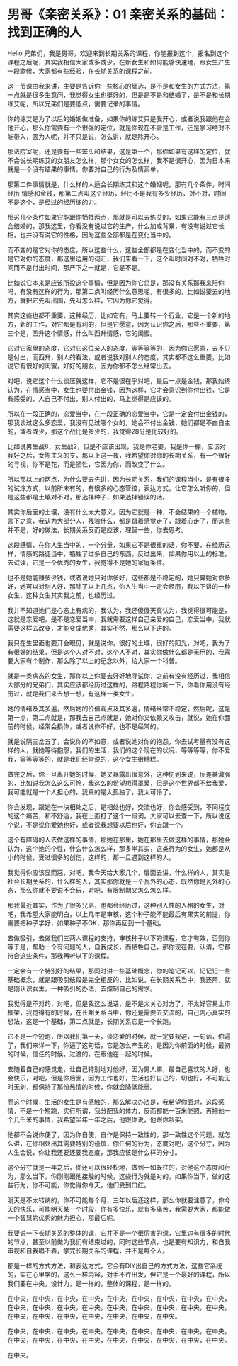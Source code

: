 # 男哥《亲密关系》：01 亲密关系的基础：找到正确的人

Hello 兄弟们，我是男哥，欢迎来到长期关系的课程，你能报到这个，报名到这个课程之后呢，其实我相信大家或多或少，在新女生和如何能够快速地，跟女生产生一段歇候，大家都有些经验，在长期关系的课程之前。

这一节课由我来讲，主要是告诉你一些核心的篩选，是不是和女生的方式方法，第一点就是很多生意问，我觉得女生也挺好的，但是是不是和结婚了，是不是和长期练艾呢，所以兄弟们是要低点，需要记录的事情。

你的练艾是为了以后的婚姻做准备，如果你的练艾只是我开心，或者说我跟他在会他开心，那么你需要有一个很强的定位，就是你现在不管是工作，还是学习绝对不能带入，因为人呢，并不只是说，怎么讲，就是除开心。

那法院室呢，还是要有一些笨头和结果，这是第一个，那你如果有这样的定位，就不会说长期练艾的女朋友怎么样，那个女女的怎么样，我不是很开心，因为日本来就是一个没有结果的事情，你要对自己的行为及情买单。

那第二件事情就是，什么样的人适合长期练艾和这个婚姻呢，那有几个条件，时间经历 情感和金钱，那第二点叫这个经历，经历不是我有多少经历，对不对，时间不是这个，是经过的经历练的力。

那这几个条件如果它能跟你牺牲两点，那就是可以去练艾的，如果它能有三点是适合结婚的，那我这里，你看没有说过它的生产，什么加成背景，有没有说过它长相，也并没有说它的性格，因为这些全部都是在变化当中的。

而不变的是它对你的态度，所以这些什么，这些全部都是在变化当中的，而不变的是它对你的态度，那这里边用的词汇，我们来看一下，这个叫时间对不对，牺牲时间而不是付出时间，那严下之一就是，它是不是。

比如说它本来是应该所投这个事情，但是因为你它总是，那没有关系那我来陪你吗，有没有这样的行为，那第二点叫经历什么意思呢，有很多的，比如说要去的地方，就把它先叫出国，先叫怎么样，它因为你它觉得。

其实这些也都不重要，这种经历，比如它有，马上要转一个行业，它是一个新的地方，新的工作，对它都是有利的，但是它愿意，因为认识你之后，那些不重要，第三个是，西升这个情感，什么叫西升情感，它的闺蜜。

它对它家里的态度，它对它这位亲人的态度，等等等等的，因为你它愿意，去不只是付出，而西升，别人的看法，或者说我对别人的态度，其实都不这么重要，比如说它有很好的闺蜜，好好的朋友，因为你都不怎么经常出去。

对吧，说它这个什么谈压就这样，它不是很在乎对吧，最后一点是金钱，那我始终认为，在情感当中，女生也要付出金钱，因为这样，它才会意识到你付出钱，它是有感受的，人自己不付出，别人付出的，马上觉得是应该的。

所以在一段正确的，恋爱当中，在一段正确的恋爱当中，它是一定会付出金钱的，那我谈过这么多恋爱，我没有见过哪个女的，她会不付出金钱，她们都是不由自主的，或者或少，那这个战比是多少的，我觉得28分是比较好的。

比如说男生战8，女生战2，但是不应该出现，我是你老婆，我是你一棚，应该对我好之后，女陈主义的岁，那以上这一夜，我希望你对你的长期关系，有一个很好的寻视，你不是花，而是牺牲，它因为你，而改变了什么。

所以那以上的两点，为什么要去先讲，因为长期关系，我们的课程当中，是有很多的试炼方式，以前所未有的，有很多的心态管控，表达方式，让它怎么听你的，但是这些都是土壤对不对，那选择种子，如果选择错误的话。

其实你后面的土壤，没有什么太大意义，因为它就是一种，不会结果的一个植物，言下之意，我认为大部分人，残验什么，都是跟着感觉走了，跟着心走了，而这些并不是，好的做法，长期关系反而是应该，理智一些，你去思考。

这段感情，在你人生当中的，一个分量，如果它不是很重的话，你不要，在经历这样，情感的路徒当中，牺牲了过多自己的东西，反过出来，如果你用以上的标准，去试读，它是一个优秀的女生，我觉得不是她的家庭条件。

也不是她能赚多少钱，或者说她只对你多好，这些都是不稳定的，她只算她对你多好，她可以对别人好，那除了以上几点，你人生当中一定会经历，我以下讲的一种女生，这种女生其实我之前，也经历过。

我并不知道她们是心态上有病的，我认为，我还傻傻天真认为，我觉得很可能是，这就是恋爱吧，是不是恋爱当中，我就需要这样自己亲爱的自己，恋爱当中，我就需要这样去改变，才能变成优秀，其实不然，那么以下讲的。

我只在生里面也要开会眼见，就是说你，很好的土壤，很好的阳光，对吧，我为了有很好的结果，但是这个人对不对，这个人不对，其实你做什么都是无用的，我需要大家有个制作，那么除了以上的纪念以外，给大家一个科普。

就是一类病态的女生，那你以上你要去好好地寻试你，之前有没有经历过，我相信大部分的兄弟们，其实应该都经历过这样的，路程路程你听一下，你看你用没有经历过，就是我们来去想一想，有这样一类女生。

她的情绪及其多遍，然后她的价值观点及其多遍，情绪经常不稳定，然后呢，这是第一点，第二点就是，那我去自己点就是，她对你又依赖又攻击，就说，她在你面前的时候，经常会损你，或者说你不好，也不是经常的。

就是说隔三岔五了，会说你的不如意，或者说她对你的抱怨，你去试考量有没有这样的人，就她等待抱怨，我们的生活，我们的这个现在的状况，等等等等，你不爱我，等等等等的，就是我们经常说的，这个女生很糟糕。

做完之后，你一旦离开她的时候，她又暴露出很意外，这种伤到来说，反差甚激强的，比如说我怎么这么可怜，我这么的希望想得罩爱，但是这个世界都不给我爱，我可能就是一个人担心的，我真的是太孤独了，我太可怜了。

你会发现，跟她在一块相处之后，是相处也好，交流也好，你会感受到，不同程度的这个痛苦，和不舒适，我在上面打了这个一段词，大家可以去查一下，所以说这个说，不是说你爱她也好，或者说我想要以后也好，你去跟一个。

这个有障碍的人去做这样的事情，那她在那里，她在那里去做这样的事情，那她会认为，这个她的个性，什么什么怎么样，那多半其实，这类行为的女生，她都是从小的时候，受过很多的创伤，这样的，那一旦遇到这样的人。

我觉得你应该显而惡，对吧，我今天给大家几个，层面去讲，什么样的人，其实是社会长期关系的，什么样的人，其实那你就是一个瓦外的心态，既然你是瓦外的心态，那么你就不要说不会玩，对吧，有限制期又怎么怎么样。

那我最近其实，作为了很多兄弟，也都会经历过，这种别人性的人格的女生，对吧，我希望大家能明白，以上几年是审核，这个种子能不能最后有果实的前提，你需要把种子学好，如果种子不OK，那你再回到一个基础。

去做吸引，去做我们三两人课程的支持，审核种子以下的课程，它才有效，否则你等于是，帮助一个有问题的人，自我成长，而牺牲自己，那你现在要，认清，它都符合这些条件，那我再听以下的课程。

一定会有一个特别好的结果，那同时讲一些基础概念，你的笔记可以，记记记一些基础概念，就是跟吸引结段是完全相反的，比如说，在长期关系当中，我还用，就是刚认识女生，一种吸引的办法，去控制自己的需求。

我觉得是不对的，对吧，但是我这么说话，是不是太关心对方了，不太好容易上市框架，我觉得有的时候，在长期关系当中，你还是需要去交流的，自己内心真实的想法，这是一个基础，第二点就是，长期关系它是一个长跑。

它不是一个短跑，所以我们第一天，谈恋爱的时候，就一定要规避，一句话，你遍了，我们来详一下，你遍了这句话，它是怎么产生的，是因为你前面的时候，最初的时候，信任的时候，过渡的，在跟他在一起的时候。

去随着自己的感觉走，让自己特别地对他好，因为男人嘛，最自己喜欢的人好，也会快乐，对吧，但是你后面，因为工作也好，生活也好自己的，切也好，不可能无时无刻，都保持了那份热情的时候，你就会降低能量。

而这个时候，生活的女生是有感触的，那么解决办法是，我希望你面对，这段感情，不是一个短跑，实行所谓，我分配我的体力，反而都能一百米能照，再把他一个几千米的事情，我希望半年一年之后，他跟你说，他跟你吵架。

他都不会说你便了，因为你自使，自作是保持一致性的，那一致性这个问题，就怎么讲，在你相处出其需要特别的谨慎，你任何的行为，态度对吧，这个分寸，因为人生会说，你让我还要还要我态度，那我应该是什么样的分寸。

这个分寸就是一年之后，你还可以很轻松地，做到一如既往的，对他这个态度和行为，那么当下，你刚刚跟他接触的时候，这些行为就是对的，如果你当下，做的这些行为，你不可能，你觉得你今天，他们受到口红。

明天是不太转纳的，你不可能每个月，三年以后还这样，那么你就要注意了，你今天的快乐，可能明天某一个时段，你有多快乐，就有多痛苦，我需要大家，都能做一个智慧的优秀的魅力担心，那最后呢。

我要说一下长期关系的整体的课，它并不是一个很厉害的课，它里边有很多的时代的节点，甚至以前做为我们有结束过的，同时这些节点，也是要有知识力，和自我审视和自我唱不着，学完长期关系的课程，并不是每个人。

都是一样的方式方法，和表达方式，它会有DIY出自己的方式方法，这些它系统的，实在心里学的，这么一样内容，对手不许出发，但它是一个最好的课程，所以我们要在中央，设计力，是一样的，整体的课程，是一样的。

在中央，在中央，在中央，在中央，在中央，在中央，在中央，在中央，在中央，在中央，在中央，在中央，在中央，在中央，在中央，在中央，在中央，在中央，在中央，在中央，在中央，在中央，在中央，在中央，在中央。

在中央，在中央，在中央，在中央，在中央，在中央，在中央，在中央，在中央，在中央，在中央，在中央，在中央，在中央，在中央，在中央，在中央，在中央。

在中央。
